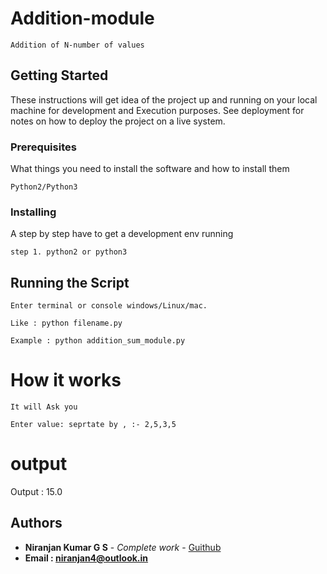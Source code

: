 
# Addition-module
```
Addition of N-number of values
```
## Getting Started

These instructions will get idea of the project up and running on your local machine for development and Execution purposes. See deployment for notes on how to deploy the project on a live system.

### Prerequisites

What things you need to install the software and how to install them
```
Python2/Python3
```

### Installing

A step by step have to get a development env running
```
step 1. python2 or python3

```

## Running the Script
```
Enter terminal or console windows/Linux/mac.  

Like : python filename.py       

Example : python addition_sum_module.py
```
# How it works
```
It will Ask you 

Enter value: seprtate by , :- 2,5,3,5

```
# output
Output : 15.0


## Authors

* **Niranjan Kumar G S** - *Complete work* - [Guithub](https://github.com/niranjangs4)
* **Email : niranjan4@outlook.in**



